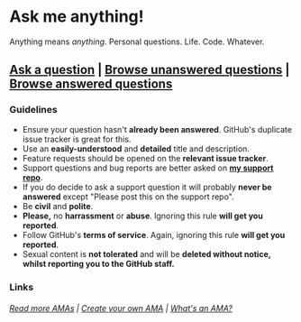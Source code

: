 # Ask me anything!



Anything means *anything*. Personal questions. Life. Code. Whatever.


## [Ask a question](https://github.com/TheTechRobo/ama/issues/new/choose) | [Browse unanswered questions](https://github.com/TheTechRobo/ama/issues) | [Browse answered questions](https://github.com/TheTechRobo/ama/issues?q=is%3Aissue+is%3Aclosed)


### Guidelines

- Ensure your question hasn't **already been answered**. GitHub's duplicate issue tracker is great for this.
- Use an **easily-understood** and **detailed** title and description.
- Feature requests should be opened on the **relevant issue tracker**.
- Support questions and bug reports are better asked on **[my support repo](https://github.com/thetechrobo/support/)**. 
- If you do decide to ask a support question it will probably **never be answered** except "Please post this on the support repo".
- Be **civil** and **polite**.
- **Please,** no **harrassment** or **abuse**. Ignoring this rule **will get you reported**.
- Follow GitHub's **terms of service**. Again, ignoring this rule **will get you reported**.
- Sexual content is **not tolerated** and will be **deleted without notice, whilst reporting you to the GitHub staff.**

### Links

###### [Read more AMAs](https://github.com/sindresorhus/amas) | [Create your own AMA](https://github.com/sindresorhus/amas/blob/master/create-ama.md) | [What's an AMA?](https://en.wikipedia.org/wiki//r/IAmA)
